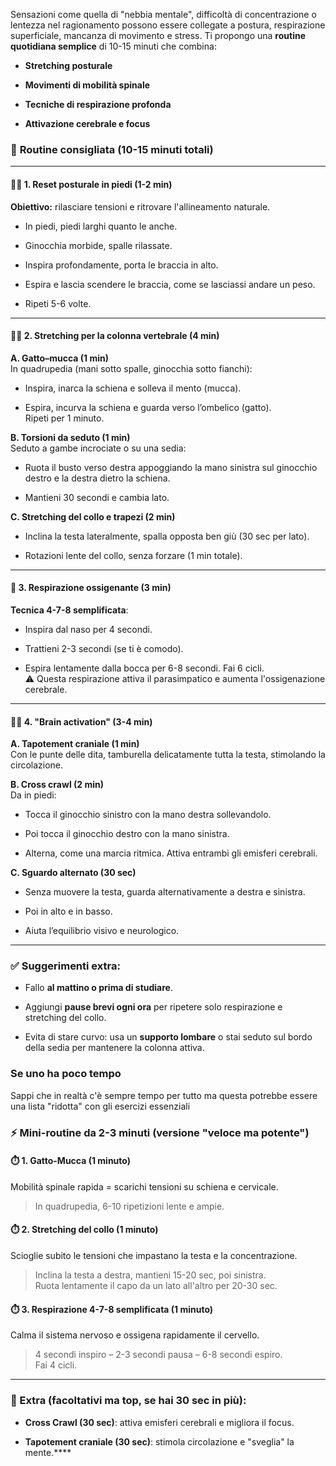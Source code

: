 Sensazioni come quella di "nebbia mentale", difficoltà di concentrazione o lentezza nel ragionamento possono essere collegate a postura, respirazione superficiale, mancanza di movimento e stress. Ti propongo una **routine quotidiana semplice** di 10-15 minuti che combina:

- **Stretching posturale**
    
- **Movimenti di mobilità spinale**
    
- **Tecniche di respirazione profonda**
    
- **Attivazione cerebrale e focus**
    

### 🔁 **Routine consigliata (10-15 minuti totali)**

---

#### 🧍‍♂️ 1. **Reset posturale in piedi (1-2 min)**

**Obiettivo:** rilasciare tensioni e ritrovare l'allineamento naturale.

- In piedi, piedi larghi quanto le anche.
    
- Ginocchia morbide, spalle rilassate.
    
- Inspira profondamente, porta le braccia in alto.
    
- Espira e lascia scendere le braccia, come se lasciassi andare un peso.
    
- Ripeti 5-6 volte.
    

---

#### 🧘‍♂️ 2. **Stretching per la colonna vertebrale (4 min)**

**A. Gatto–mucca (1 min)**  
In quadrupedia (mani sotto spalle, ginocchia sotto fianchi):

- Inspira, inarca la schiena e solleva il mento (mucca).
    
- Espira, incurva la schiena e guarda verso l’ombelico (gatto).  
    Ripeti per 1 minuto.
    

**B. Torsioni da seduto (1 min)**  
Seduto a gambe incrociate o su una sedia:

- Ruota il busto verso destra appoggiando la mano sinistra sul ginocchio destro e la destra dietro la schiena.
    
- Mantieni 30 secondi e cambia lato.
    

**C. Stretching del collo e trapezi (2 min)**

- Inclina la testa lateralmente, spalla opposta ben giù (30 sec per lato).
    
- Rotazioni lente del collo, senza forzare (1 min totale).
    

---

#### 🧠 3. **Respirazione ossigenante (3 min)**

**Tecnica 4-7-8 semplificata**:

- Inspira dal naso per 4 secondi.
    
- Trattieni 2-3 secondi (se ti è comodo).
    
- Espira lentamente dalla bocca per 6-8 secondi. Fai 6 cicli.  
    ⚠️ Questa respirazione attiva il parasimpatico e aumenta l'ossigenazione cerebrale.
    

---

#### 🧠💡 4. **"Brain activation" (3-4 min)**

**A. Tapotement craniale (1 min)**  
Con le punte delle dita, tamburella delicatamente tutta la testa, stimolando la circolazione.

**B. Cross crawl (2 min)**  
Da in piedi:

- Tocca il ginocchio sinistro con la mano destra sollevandolo.
    
- Poi tocca il ginocchio destro con la mano sinistra.
    
- Alterna, come una marcia ritmica. Attiva entrambi gli emisferi cerebrali.
    

**C. Sguardo alternato (30 sec)**

- Senza muovere la testa, guarda alternativamente a destra e sinistra.
    
- Poi in alto e in basso.
    
- Aiuta l’equilibrio visivo e neurologico.
    

---

### ✅ Suggerimenti extra:

- Fallo **al mattino o prima di studiare**.
    
- Aggiungi **pause brevi ogni ora** per ripetere solo respirazione e stretching del collo.
    
- Evita di stare curvo: usa un **supporto lombare** o stai seduto sul bordo della sedia per mantenere la colonna attiva.

### Se uno ha poco tempo
Sappi che in realtà c'è sempre tempo per tutto ma questa potrebbe essere una lista "ridotta" con gli esercizi essenziali
### ⚡️ Mini-routine da 2-3 minuti (versione "veloce ma potente")

#### ⏱️ **1. Gatto-Mucca (1 minuto)**

Mobilità spinale rapida = scarichi tensioni su schiena e cervicale.

> In quadrupedia, 6-10 ripetizioni lente e ampie.

#### ⏱️ **2. Stretching del collo (1 minuto)**

Scioglie subito le tensioni che impastano la testa e la concentrazione.

> Inclina la testa a destra, mantieni 15-20 sec, poi sinistra.  
> Ruota lentamente il capo da un lato all'altro per 20-30 sec.

#### ⏱️ **3. Respirazione 4-7-8 semplificata (1 minuto)**

Calma il sistema nervoso e ossigena rapidamente il cervello.

> 4 secondi inspiro – 2-3 secondi pausa – 6-8 secondi espiro.  
> Fai 4 cicli.

---

### 🚀 Extra (facoltativi ma top, se hai 30 sec in più):

- **Cross Crawl (30 sec)**: attiva emisferi cerebrali e migliora il focus.
    
- **Tapotement craniale (30 sec)**: stimola circolazione e "sveglia" la mente.****